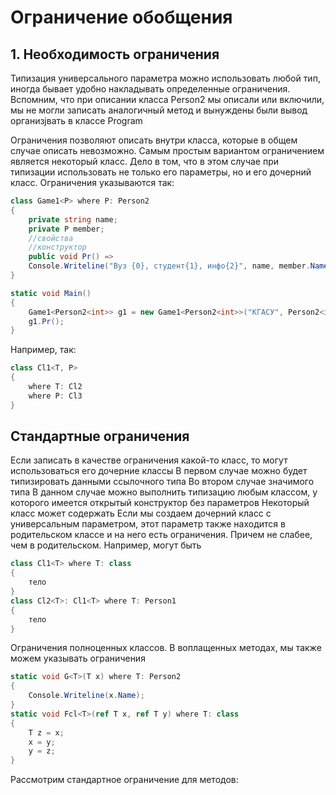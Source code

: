 # Ограничение обобщения
## 1. Необходимость ограничения 
Типизация универсального параметра можно использовать любой тип, иногда бывает удобно накладывать определенные ограничения. Вспомним, что при описании класса Person2 мы описали или включили, мы не могли записать аналогичный метод и вынуждены были вывод организjвать в классе Program

Ограничения позволяют описать внутри класса, которые в общем случае описать невозможно. Самым простым вариантом ограничением является некоторый класс. Дело в том, что в этом случае при типизации использовать не только его параметры, но и его дочерний класс. Ограничения указываются так:
```C#
class Game1<P> where P: Person2
{
	private string name;
	private P member;
	//свойства
	//конструктор
	public void Pr() => 
	Console.Writeline("Вуз {0}, студент{1}, инфо{2}", name, member.Name, member.Info)
}

static void Main()
{
	Game1<Person2<int>> g1 = new Game1<Person2<int>>("КГАСУ", Person2<int>("Иванов", 95));
	g1.Pr();
}
```

Например, так:
```C#
class Cl1<T, P>
{
	where T: Cl2
	where P: Cl3
}
```
## Стандартные ограничения
Если записать в качестве ограничения какой-то класс, то могут использоваться его дочерние классы
В первом случае можно будет типизировать данными ссылочного типа
Во втором случае значимого типа
В данном случае можно выполнить типизацию любым классом, у которого имеется открытый конструктор без параметров
Некоторый класс может содержать 
Если мы создаем дочерний класс с универсальным параметром, этот параметр также находится в родительском классе и на него есть ограничения. Причем не слабее, чем в родительском. Например, могут быть 
```C#
class Cl1<T> where T: class
{
	тело
}
class Cl2<T>: Cl1<T> where T: Person1
{
	тело
}
```
Ограничения полноценных классов. В воплащенных методах, мы также можем указывать ограничения 
```C#
static void G<T>(T x) where T: Person2
{
	Console.Writeline(x.Name);
}
static void Fcl<T>(ref T x, ref T y) where T: class
{
	T z = x;
	x = y;
	y = z;
}
```
Рассмотрим стандартное ограничение для методов:


